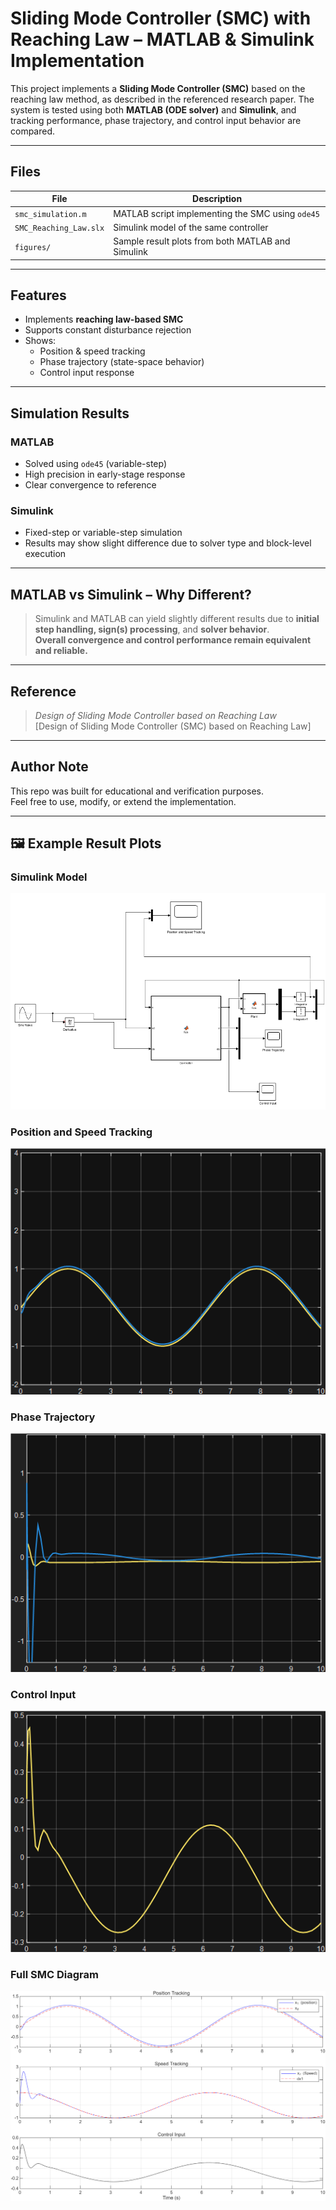 # Sliding Mode Controller (SMC) with Reaching Law – MATLAB & Simulink Implementation

This project implements a **Sliding Mode Controller (SMC)** based on the reaching law method, as described in the referenced research paper. The system is tested using both **MATLAB (ODE solver)** and **Simulink**, and tracking performance, phase trajectory, and control input behavior are compared.

---

## Files

| File | Description |
|------|-------------|
| `smc_simulation.m` | MATLAB script implementing the SMC using `ode45` |
| `SMC_Reaching_Law.slx` | Simulink model of the same controller |
| `figures/` | Sample result plots from both MATLAB and Simulink |

---

##  Features

- Implements **reaching law-based SMC**
- Supports constant disturbance rejection
- Shows:
  - Position & speed tracking
  - Phase trajectory (state-space behavior)
  - Control input response

---

## Simulation Results

### MATLAB

- Solved using `ode45` (variable-step)
- High precision in early-stage response
- Clear convergence to reference

### Simulink

- Fixed-step or variable-step simulation
- Results may show slight difference due to solver type and block-level execution

---

## MATLAB vs Simulink – Why Different?

> Simulink and MATLAB can yield slightly different results due to **initial step handling, sign(s) processing**, and **solver behavior**.  
> **Overall convergence and control performance remain equivalent and reliable.**

---

## Reference

> *Design of Sliding Mode Controller based on Reaching Law*  
> [Design of Sliding Mode Controller (SMC) based on Reaching Law]

---

## Author Note

This repo was built for educational and verification purposes.  
Feel free to use, modify, or extend the implementation.

---
## 🖼 Example Result Plots

### Simulink Model
![Simulink Model](figures/Simulink%20model.png)

### Position and Speed Tracking
![Position Tracking](figures/Position%20and%20Speed%20Tracking.png)

### Phase Trajectory
![Phase Trajectory](figures/Phase%20Trajectory.png)

### Control Input
![Control Input](figures/Control%20Input.png)

### Full SMC Diagram
![SMC Model](figures/SMC_Reaching_law.png)



